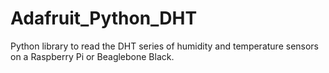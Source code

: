 Adafruit_Python_DHT
===================

Python library to read the DHT series of humidity and temperature sensors on a Raspberry Pi or Beaglebone Black.
